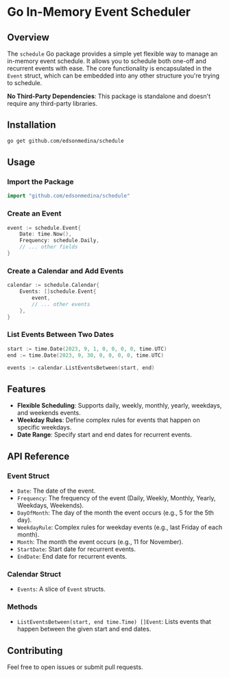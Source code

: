 # Go In-Memory Event Scheduler

## Overview

The `schedule` Go package provides a simple yet flexible way to manage an in-memory event schedule. It allows you to schedule both one-off and recurrent events with ease. The core functionality is encapsulated in the `Event` struct, which can be embedded into any other structure you're trying to schedule.

**No Third-Party Dependencies**: This package is standalone and doesn't require any third-party libraries.

## Installation

```bash
go get github.com/edsonmedina/schedule
```

## Usage

### Import the Package

```go
import "github.com/edsonmedina/schedule"
```

### Create an Event

```go
event := schedule.Event{
    Date: time.Now(),
    Frequency: schedule.Daily,
    // ... other fields
}
```

### Create a Calendar and Add Events

```go
calendar := schedule.Calendar{
    Events: []schedule.Event{
        event,
        // ... other events
    },
}
```

### List Events Between Two Dates

```go
start := time.Date(2023, 9, 1, 0, 0, 0, 0, time.UTC)
end := time.Date(2023, 9, 30, 0, 0, 0, 0, time.UTC)

events := calendar.ListEventsBetween(start, end)
```

## Features

- **Flexible Scheduling**: Supports daily, weekly, monthly, yearly, weekdays, and weekends events.
- **Weekday Rules**: Define complex rules for events that happen on specific weekdays.
- **Date Range**: Specify start and end dates for recurrent events.

## API Reference

### Event Struct

- `Date`: The date of the event.
- `Frequency`: The frequency of the event (Daily, Weekly, Monthly, Yearly, Weekdays, Weekends).
- `DayOfMonth`: The day of the month the event occurs (e.g., 5 for the 5th day).
- `WeekdayRule`: Complex rules for weekday events (e.g., last Friday of each month).
- `Month`: The month the event occurs (e.g., 11 for November).
- `StartDate`: Start date for recurrent events.
- `EndDate`: End date for recurrent events.

### Calendar Struct

- `Events`: A slice of `Event` structs.

### Methods

- `ListEventsBetween(start, end time.Time) []Event`: Lists events that happen between the given start and end dates.

## Contributing

Feel free to open issues or submit pull requests.
